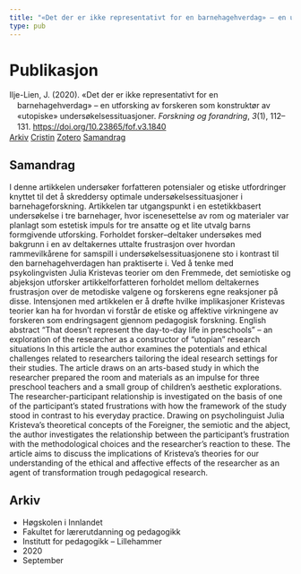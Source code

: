 ```yaml
---
title: "«Det der er ikke representativt for en barnehagehverdag» – en utforsking av forskeren som konstruktør av «utopiske» undersøkelsessituasjoner"
type: pub
---
```

<h1>Publikasjon</h1>
<article id="csl-bib-container-6KG6WS7V" class="csl-bib-container">
  <div class="csl-bib-body" style="line-height: 1.35; padding-left: 1em; text-indent:-1em;">
  <div class="csl-entry">Ilje-Lien, J. (2020). &#xAB;Det der er ikke representativt for en barnehagehverdag&#xBB; &#x2013; en utforsking av forskeren som konstrukt&#xF8;r av &#xAB;utopiske&#xBB; unders&#xF8;kelsessituasjoner. <i>Forskning og forandring</i>, <i>3</i>(1), 112&#x2013;131. <a href="https://doi.org/10.23865/fof.v3.1840">https://doi.org/10.23865/fof.v3.1840</a></div>
</div>
  <div class="csl-bib-buttons">
    <a href="#taxonomy-article-6KG6WS7V" class="csl-bib-button">Arkiv</a>
    <a href="https://app.cristin.no/results/show.jsf?id=1827488" alt="Cristin URL" class="csl-bib-button">Cristin</a>
    <a href="http://zotero.org/groups/5022929/items/6KG6WS7V" alt="Zotero URL" class="csl-bib-button">Zotero</a>
    <a href="#abstract-article-6KG6WS7V" class="csl-bib-button">Samandrag</a>
  </div>
  <div id="csl-bib-meta-container-6KG6WS7V"></div>
</article>
<div id="csl-bib-meta-6KG6WS7V" class="csl-bib-meta">
  <article id="abstract-article-6KG6WS7V" class="abstract-article">
    <h1>Samandrag</h1>
    I denne artikkelen undersøker forfatteren potensialer og etiske utfordringer knyttet til det å skreddersy optimale undersøkelsessituasjoner i barnehageforskning. Artikkelen tar utgangspunkt i en estetikkbasert undersøkelse i tre barnehager, hvor iscenesettelse av rom og materialer var planlagt som estetisk impuls for tre ansatte og et lite utvalg barns formgivende utforsking. Forholdet forsker–deltaker undersøkes med bakgrunn i en av deltakernes uttalte frustrasjon over hvordan rammevilkårene for samspill i undersøkelsessituasjonene sto i kontrast til den barnehagehverdagen han praktiserte i. Ved å tenke med psykolingvisten Julia Kristevas teorier om den Fremmede, det semiotiske og abjeksjon utforsker artikkelforfatteren forholdet mellom deltakernes frustrasjon over de metodiske valgene og forskerens egne reaksjoner på disse. Intensjonen med artikkelen er å drøfte hvilke implikasjoner Kristevas teorier kan ha for hvordan vi forstår de etiske og affektive virkningene av forskeren som endringsagent gjennom pedagogisk forskning. English abstract “That doesn’t represent the day-to-day life in preschools” – an exploration of the researcher as a constructor of “utopian” research situations In this article the author examines the potentials and ethical challenges related to researchers tailoring the ideal research settings for their studies. The article draws on an arts-based study in which the researcher prepared the room and materials as an impulse for three preschool teachers and a small group of children’s aesthetic explorations. The researcher-participant relationship is investigated on the basis of one of the participant’s stated frustrations with how the framework of the study stood in contrast to his everyday practice. Drawing on psycholinguist Julia Kristeva’s theoretical concepts of the Foreigner, the semiotic and the abject, the author investigates the relationship between the participant’s frustration with the methodological choices and the researcher’s reaction to these. The article aims to discuss the implications of Kristeva’s theories for our understanding of the ethical and affective effects of the researcher as an agent of transformation trough pedagogical research.
  </article>
  <article id="taxonomy-article-6KG6WS7V" class="taxonomy-article">
    <h1>Arkiv</h1>
    <ul>
      <li>Høgskolen i Innlandet</li>
      <li>Fakultet for lærerutdanning og pedagogikk</li>
      <li>Institutt for pedagogikk – Lillehammer</li>
      <li>2020</li>
      <li>September</li>
    </ul>
  </article>
</div>
